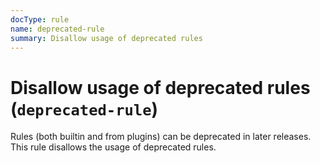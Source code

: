 ```yaml
---
docType: rule
name: deprecated-rule
summary: Disallow usage of deprecated rules
---
```


# Disallow usage of deprecated rules (`deprecated-rule`)

Rules (both builtin and from plugins) can be deprecated in later releases.
This rule disallows the usage of deprecated rules.
